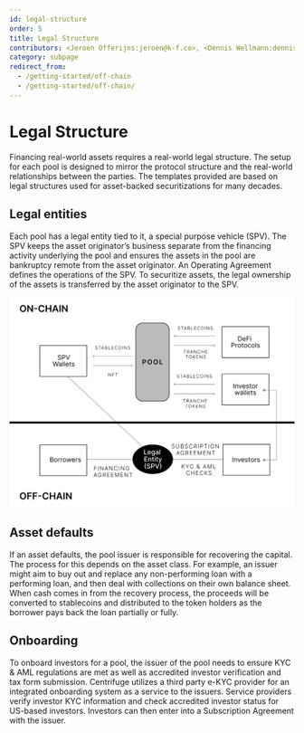 ```yaml
---
id: legal-structure
order: 5
title: Legal Structure
contributors: <Jeroen Offerijns:jeroen@k-f.co>, <Dennis Wellmann:dennis@k-f.co>, <Devin Black:devin@k-f.co>
category: subpage
redirect_from:
  - /getting-started/off-chain
  - /getting-started/off-chain/
---
```


# Legal Structure

Financing real-world assets requires a real-world legal structure. The setup for each pool is designed to mirror the protocol structure and the real-world relationships between the parties. The templates provided are based on legal structures used for asset-backed securitizations for many decades.

## Legal entities

Each pool has a legal entity tied to it, a special purpose vehicle (SPV). The SPV keeps the asset originator’s business separate from the financing activity underlying the pool and ensures the assets in the pool are bankruptcy remote from the asset originator. An Operating Agreement defines the operations of the SPV. To securitize assets, the legal ownership of the assets is transferred by the asset originator to the SPV.

![](./images/legal-structure.png#width=70%;)

## Asset defaults

If an asset defaults, the pool issuer is responsible for recovering the capital. The process for this depends on the asset class. For example, an issuer might aim to buy out and replace any non-performing loan with a performing loan, and then deal with collections on their own balance sheet. When cash comes in from the recovery process, the proceeds will be converted to stablecoins and distributed to the token holders as the borrower pays back the loan partially or fully.

## Onboarding

To onboard investors for a pool, the issuer of the pool needs to ensure KYC & AML regulations are met as well as accredited investor verification and tax form submission. Centrifuge utilizes a third party e-KYC provider for an integrated onboarding system as a service to the issuers. Service providers verify investor KYC information and check accredited investor status for US-based investors. Investors can then enter into a Subscription Agreement with the issuer.
